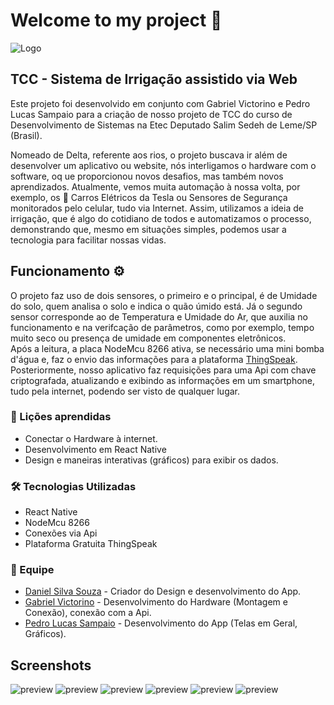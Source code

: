 # Welcome to my project 👋

![Logo](./github/previewLogo.png)

## TCC - Sistema de Irrigação assistido via Web

Este projeto foi desenvolvido em conjunto com Gabriel Victorino e Pedro Lucas Sampaio para a criação de nosso projeto de TCC do curso de Desenvolvimento de Sistemas na Etec Deputado Salim Sedeh de Leme/SP (Brasil).

Nomeado de Delta, referente aos rios, o projeto buscava ir além de desenvolver um aplicativo ou website, nós interligamos o hardware com o software, oq ue proporcionou novos desafios, mas também novos aprendizados. Atualmente, vemos muita automação à nossa volta, por exemplo, os 🚗 Carros Elétricos da Tesla ou Sensores de Segurança monitorados pelo celular, tudo via Internet. Assim, utilizamos a ideia de irrigação, que é algo do cotidiano de todos e automatizamos o processo, demonstrando que, mesmo em situações simples, podemos usar a tecnologia para facilitar nossas vidas.

## Funcionamento ⚙

O projeto faz uso de dois sensores, o primeiro e o principal, é de Umidade do solo, quem analisa o solo e indica o quão úmido está. Já o segundo sensor corresponde ao de Temperatura e Umidade do Ar, que auxilia no funcionamento e na verifcação de parâmetros, como por exemplo, tempo muito seco ou presença de umidade em componentes eletrônicos.<br>
Após a leitura, a placa NodeMcu 8266 ativa, se necessário uma mini bomba d'água e, faz o envio das informações para a plataforma [ThingSpeak](https://thingspeak.com/). Posteriormente, nosso aplicativo faz requisições para uma Api com chave criptografada, atualizando e exibindo as informações em um smartphone, tudo pela internet, podendo ser visto de qualquer lugar.

### 📝 Lições aprendidas

- Conectar o Hardware à internet.
- Desenvolvimento em React Native
- Design e maneiras interativas (gráficos) para exibir os dados.

### 🛠 Tecnologias Utilizadas

- React Native
- NodeMcu 8266
- Conexões via Api
- Plataforma Gratuita ThingSpeak

### 👤 Equipe
- [Daniel Silva Souza](https://github.com/Rhynout) - Criador do Design e desenvolvimento do App.
- [Gabriel Victorino](https://github.com/GabrielVictorino8266/) - Desenvolvimento do Hardware (Montagem e Conexão), conexão com a Api.
- [Pedro Lucas Sampaio](https://github.com/iamdqrk) - Desenvolvimento do App (Telas em Geral, Gráficos).

## Screenshots

![preview](./github/previewTelaInicial.jpg)
![preview](./github/previewTelaCreditos.jpg)
![preview](./github/previewTelaOpcoes.jpg)
![preview](./github/previewTelaSensores.jpg)
![preview](./github/previewTelaGraficos.jpg)
![preview](./github/previewTelaPlataforma.jpg)
